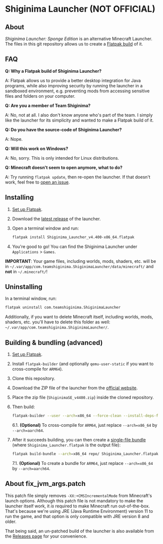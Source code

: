 # Shiginima Launcher (NOT OFFICIAL)

## About

*Shiginima Launcher: Sponge Edition* is an alternative Minecraft Launcher. The files in this git repository allows us to create a [Flatpak build](https://flatpak.org/) of it.

## FAQ

**Q: Why a Flatpak build of Shiginima Launcher?**

A: Flatpak allows us to provide a better desktop integration for Java programs, while also improving security by running the launcher in a sandboxed environment, e.g. preventing mods from accessing sensitive files and folders on your computer.

**Q: Are you a member of Team Shiginima?**

A: No, not at all. I also don't know anyone who's part of the team. I simply like the launcher for its simplicity and wanted to make a Flatpak build of it.

**Q: Do you have the source-code of Shiginima Launcher?**

A: Nope.

**Q: Will this work on Windows?**

A: No, sorry. This is only intended for Linux distributions.

**Q: Minecraft doesn't seem to open anymore, what to do?**

A: Try running `flatpak update`, then re-open the launcher. If that doesn't work, feel free to [open an issue](https://github.com/guihkx/com.teamshiginima.ShiginimaLauncher/issues).

## Installing

1. [Set up Flatpak](https://flatpak.org/setup/).
2. Download the [latest release](https://github.com/guihkx/com.teamshiginima.ShiginimaLauncher/releases) of the launcher.
3. Open a terminal window and run:

    ```bash
    flatpak install Shiginima_Launcher_v4.400-x86_64.flatpak
    ```

4. You're good to go! You can find the Shiginima Launcher under `Applications` > `Games`.

**IMPORTANT**: Your game files, including worlds, mods, shaders, etc. will be in `~/.var/app/com.teamshiginima.ShiginimaLauncher/data/minecraft/` and **not** in `~/.minecraft/`!

## Uninstalling

In a terminal window, run:

```bash
flatpak uninstall com.teamshiginima.ShiginimaLauncher
```

Additionally, if you want to delete Minecraft itself, including worlds, mods, shaders, etc. you'll have to delete this folder as well: `~/.var/app/com.teamshiginima.ShiginimaLauncher/`.

## Building & bundling (advanced)

1. [Set up Flatpak](https://flatpak.org/setup/).
2. Install `flatpak-builder` (and optionally `qemu-user-static` if you want to cross-compile for `ARM64`).
3. Clone this repository.
4. Download the ZIP file of the launcher from the [official website](https://web.archive.org/web/20201101050543/https://teamshiginima.com/update/).
5. Place the zip file (`ShiginimaSE_v4400.zip`) inside the cloned repository.
6. Then build:

    ```bash
    flatpak-builder --user --arch=x86_64 --force-clean --install-deps-from=flathub --repo=repo/ --sandbox build com.teamshiginima.ShiginimaLauncher.yaml
    ```

    6.1. **(Optional)** To cross-compile for `ARM64`, just replace `--arch=x86_64` by `--arch=aarch64`.

7. After it succeeds building, you can then create a [single-file bundle](https://docs.flatpak.org/en/latest/single-file-bundles.html) (where `Shiginima_Launcher.flatpak` is the output file):

    ```bash
    flatpak build-bundle --arch=x86_64 repo/ Shiginima_Launcher.flatpak com.teamshiginima.ShiginimaLauncher stable
    ```

    7.1. **(Optional)** To create a bundle for `ARM64`, just replace `--arch=x86_64` by `--arch=aarch64`.

## About fix_jvm_args.patch

This patch file simply removes `-XX:+CMSIncrementalMode` from Minecraft's launch options. Although this patch file is not mandatory to make the launcher itself work, it *is* required to make Minecraft run out-of-the-box. That's because we're using JRE (Java Runtime Environment) version 11 to run the game, and that option is only compatible with JRE version 8 and older.

That being said, an un-patched build of the launcher is also available from the [Releases page](https://github.com/guihkx/com.teamshiginima.ShiginimaLauncher/releases) for your convenience.
